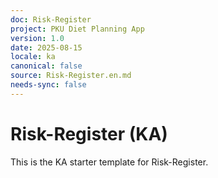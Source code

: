 ```yaml
---
doc: Risk-Register
project: PKU Diet Planning App
version: 1.0
date: 2025-08-15
locale: ka
canonical: false
source: Risk-Register.en.md
needs-sync: false
---
```


# Risk-Register (KA)

This is the KA starter template for Risk-Register.
